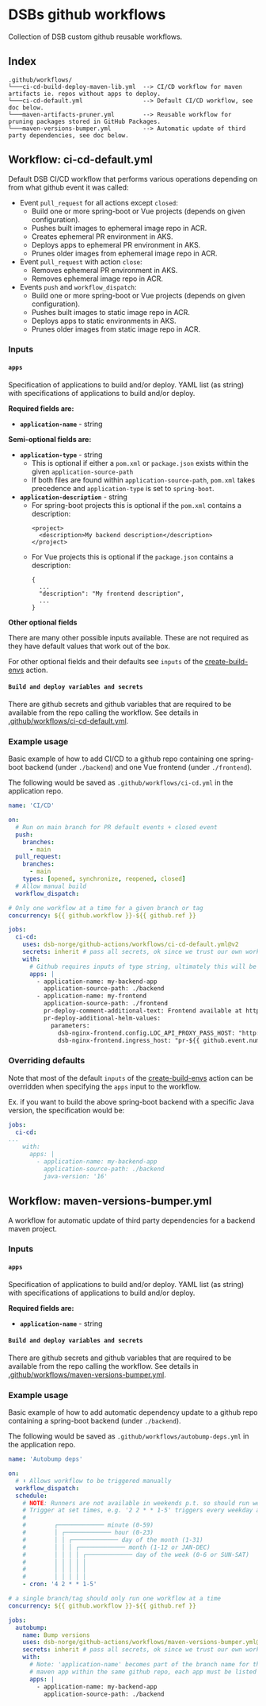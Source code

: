 # DSBs github workflows
Collection of DSB custom github reusable workflows.

## Index
```
.github/workflows/
└───ci-cd-build-deploy-maven-lib.yml  --> CI/CD workflow for maven artifacts ie. repos without apps to deploy.
└───ci-cd-default.yml                 --> Default CI/CD workflow, see doc below.
└───maven-artifacts-pruner.yml        --> Reusable workflow for pruning packages stored in GitHub Packages.
└───maven-versions-bumper.yml         --> Automatic update of third party dependencies, see doc below.
```

## Workflow: ci-cd-default.yml

Default DSB CI/CD workflow that performs various operations depending on from what github event it was called:
- Event `pull_request` for all actions except `closed`:
  - Build one or more spring-boot or Vue projects (depends on given configuration).
  - Pushes built images to ephemeral image repo in ACR.
  - Creates ephemeral PR environment in AKS.
  - Deploys apps to ephemeral PR environment in AKS.
  - Prunes older images from ephemeral image repo in ACR.
- Event `pull_request` with action `close`:
  - Removes ephemeral PR environment in AKS.
  - Removes ephemeral image repo in ACR.
- Events `push` and `workflow_dispatch`:
  - Build one or more spring-boot or Vue projects (depends on given configuration).
  - Pushes built images to static image repo in ACR.
  - Deploys apps to static environments in AKS.
  - Prunes older images from static image repo in ACR.

### **Inputs**

#### **`apps`**

Specification of applications to build and/or deploy.
YAML list (as string) with specifications of applications to build and/or deploy.

**Required fields are:**
- **`application-name`** - string

**Semi-optional fields are:**
- **`application-type`** - string
  - This is optional if either a `pom.xml` or `package.json` exists within the given `application-source-path`
  - If both files are found within `application-source-path`, `pom.xml` takes precedence and `application-type` is set to `spring-boot`.
- **`application-description`** - string
  - For spring-boot projects this is optional if the `pom.xml` contains a description:
    ```
    <project>
      <description>My backend description</description>
    </project>
    ```
  - For Vue projects this is optional if the `package.json` contains a description:
    ```
    {
      ...
      "description": "My frontend description",
      ...
    }
    ```

**Other optional fields**

There are many other possible inputs available. These are not required as they have default values that work out of the box.

For other optional fields and their defaults see `inputs` of the [create-build-envs](../../ci-cd/create-build-envs/action.yml) action.

#### **`Build and deploy variables and secrets`**

There are github secrets and github variables that are required to be available from the repo calling the workflow. See details in [.github/workflows/ci-cd-default.yml](ci-cd-default.yml).


### **Example usage**

Basic example of how to add CI/CD to a github repo containing one spring-boot backend (under `./backend`) and one Vue frontend (under `./frontend`).

The following would be saved as `.github/workflows/ci-cd.yml` in the application repo.

```yaml
name: 'CI/CD'

on:
  # Run on main branch for PR default events + closed event
  push:
    branches:
      - main
  pull_request:
    branches:
      - main
    types: [opened, synchronize, reopened, closed]
  # Allow manual build
  workflow_dispatch:

# Only one workflow at a time for a given branch or tag
concurrency: ${{ github.workflow }}-${{ github.ref }}

jobs:
  ci-cd:
    uses: dsb-norge/github-actions/workflows/ci-cd-default.yml@v2
    secrets: inherit # pass all secrets, ok since we trust our own workflow
    with:
      # Github requires inputs of type string, ultimately this will be parsed as yaml list
      apps: |
        - application-name: my-backend-app
          application-source-path: ./backend
        - application-name: my-frontend
          application-source-path: ./frontend
          pr-deploy-comment-additional-text: Frontend available at https://pr-${{ github.event.number }}-my-frontend.dev.dsbnorge.no
          pr-deploy-additional-helm-values:
            parameters:
              dsb-nginx-frontend.config.LOC_API_PROXY_PASS_HOST: "http://my-backend-app-pr-${{github.event.number}}.my-backend-app-pr-${{github.event.number}}.svc.cluster.local:8080"
              dsb-nginx-frontend.ingress_host: "pr-${{ github.event.number }}-my-frontend.dev.dsbnorge.no"
```

### **Overriding defaults**

Note that most of the default `inputs` of the [create-build-envs](../ci-cd/create-build-envs/action.yml) action can be overridden when specifying the `apps` input to the workflow.

Ex. if you want to build the above spring-boot backend with a specific Java version, the specification would be:
```yaml
jobs:
  ci-cd:
...
    with:
      apps: |
        - application-name: my-backend-app
          application-source-path: ./backend
          java-version: '16'
```
## Workflow: maven-versions-bumper.yml
A workflow for automatic update of third party dependencies for a backend maven project.

### **Inputs**

#### **`apps`**

Specification of applications to build and/or deploy.
YAML list (as string) with specifications of applications to build and/or deploy.

**Required fields are:**
- **`application-name`** - string

#### **`Build and deploy variables and secrets`**

There are github secrets and github variables that are required to be available from the repo calling the workflow. See details in [.github/workflows/maven-versions-bumper.yml](maven-versions-bumper.yml).

### **Example usage**

Basic example of how to add automatic dependency update to a github repo containing a spring-boot backend (under `./backend`).

The following would be saved as `.github/workflows/autobump-deps.yml` in the application repo.

```yaml
name: 'Autobump deps'

on:
  # ⬇ Allows workflow to be triggered manually
  workflow_dispatch:
  schedule:
    # NOTE: Runners are not available in weekends p.t. so should run weekdays only.
    # Trigger at set times, e.g. '2 2 * * 1-5' triggers every weekday at 02:04 UTC
    #
    #        ┌───────────── minute (0-59)
    #        │ ┌───────────── hour (0-23)
    #        │ │ ┌───────────── day of the month (1-31)
    #        │ │ │ ┌───────────── month (1-12 or JAN-DEC)
    #        │ │ │ │ ┌───────────── day of the week (0-6 or SUN-SAT)
    #        │ │ │ │ │
    #        │ │ │ │ │
    #        │ │ │ │ │
    - cron: '4 2 * * 1-5'

# a single branch/tag should only run one workflow at a time
concurrency: ${{ github.workflow }}-${{ github.ref }}

jobs:
  autobump:
    name: Bump versions
    uses: dsb-norge/github-actions/workflows/maven-versions-bumper.yml@v2
    secrets: inherit # pass all secrets, ok since we trust our own workflow
    with:
      # Note: 'application-name' becomes part of the branch name for the bumping. If you have more than one
      # maven app within the same github repo, each app must be listed here with a unique 'application-name'.
      apps: |
        - application-name: my-backend-app
          application-source-path: ./backend
```
